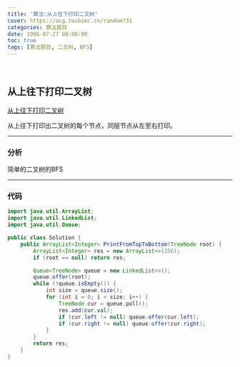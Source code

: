 ```yaml
---
title: '算法:从上往下打印二叉树'
cover: https://acg.toubiec.cn/random?31
categories: 算法题目
date: 1996-07-27 08:00:00
toc: true
tags: [算法题目, 二叉树, BFS]
---
```


<br/>

<!--more-->

## 从上往下打印二叉树

[从上往下打印二叉树](https://www.nowcoder.com/practice/7fe2212963db4790b57431d9ed259701?tpId=13&tqId=11175&tPage=2&rp=1&ru=%2Fta%2Fcoding-interviews&qru=%2Fta%2Fcoding-interviews%2Fquestion-ranking)

从上往下打印出二叉树的每个节点，同层节点从左至右打印。

****

### 分析

简单的二叉树的BFS

****

### 代码

```java
import java.util.ArrayList;
import java.util.LinkedList;
import java.util.Queue;

public class Solution {
    public ArrayList<Integer> PrintFromTopToBottom(TreeNode root) {
        ArrayList<Integer> res = new ArrayList<>(256);
        if (root == null) return res;

        Queue<TreeNode> queue = new LinkedList<>();
        queue.offer(root);
        while (!queue.isEmpty()) {
            int size = queue.size();
            for (int i = 0; i < size; i++) {
                TreeNode cur = queue.poll();
                res.add(cur.val);
                if (cur.left != null) queue.offer(cur.left);
                if (cur.right != null) queue.offer(cur.right);
            }
        }
        return res;
    }
}
```

